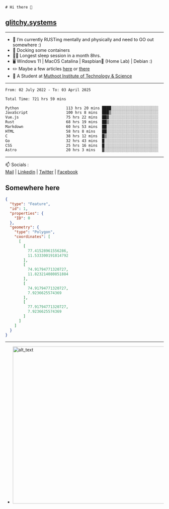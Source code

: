 ```
# Hi there 👋
```
## [glitchy.systems](https://glitchy.systems)
---

- 🌱 I’m currently RUSTing mentally and physically and need to GO out somewhere :)
- 🐋 Docking some containers
- 😶‍🌫️ Longest sleep session in a month 8hrs.
- 🖥️ Windows 11 | MacOS Catalina | Raspbian🥧 (Home Lab) | Debian :)
- ✏️ Maybe a few articles [here](https://medium.com/@advaithnarayanan8) or [there](https://medium.com/@advaithnarayanan8)
- 📑 A Student at [Muthoot Institute of Technology & Science](https://mgmits.ac.in/)



---

<!--START_SECTION:waka-->

```txt
From: 02 July 2022 - To: 03 April 2025

Total Time: 721 hrs 59 mins

Python                     113 hrs 20 mins ████░░░░░░░░░░░░░░░░░░░░░   15.70 %
JavaScript                 100 hrs 8 mins  ███▒░░░░░░░░░░░░░░░░░░░░░   13.87 %
Vue.js                     75 hrs 22 mins  ██▓░░░░░░░░░░░░░░░░░░░░░░   10.44 %
Rust                       68 hrs 19 mins  ██▒░░░░░░░░░░░░░░░░░░░░░░   09.46 %
Markdown                   60 hrs 53 mins  ██░░░░░░░░░░░░░░░░░░░░░░░   08.43 %
HTML                       58 hrs 8 mins   ██░░░░░░░░░░░░░░░░░░░░░░░   08.05 %
C                          38 hrs 12 mins  █▒░░░░░░░░░░░░░░░░░░░░░░░   05.29 %
Go                         32 hrs 43 mins  █░░░░░░░░░░░░░░░░░░░░░░░░   04.53 %
CSS                        25 hrs 16 mins  █░░░░░░░░░░░░░░░░░░░░░░░░   03.50 %
Astro                      20 hrs 3 mins   ▓░░░░░░░░░░░░░░░░░░░░░░░░   02.78 %
```

<!--END_SECTION:waka-->

---

📫 Socials :<br>
[Mail](mailto:advaith@glitchy.systems) | [Linkedin](https://www.linkedin.com/in/advaith-narayanan-a72152214/) | [Twitter](https://twitter.com/advaithnarayan) | [Facebook](https://screenmessage.com/qinq)

## Somewhere here

```geojson
{
  "type": "Feature",
  "id": 1,
  "properties": {
    "ID": 0
  },
  "geometry": {
    "type": "Polygon",
    "coordinates": [
      [
        [
          77.41528961556286,
          11.533300191814792
        ],
        [
          74.91794771320727,
          11.823214080851884
        ],
        [
          74.91794771320727,
          7.9236625574369
        ],
        [
          77.91794771320727,
          7.9236625574369
        ]
      ]
    ]
  }
}
```


--- 
- [<img alt="alt_text" width="500px" src="https://valid.x86.fr/cache/banner/xv24bv-6.png" />](https://valid.x86.fr/xv24bv)


